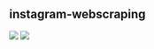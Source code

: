 ## instagram-webscraping
 
<img src='https://user-images.githubusercontent.com/42920754/82489811-9e606980-9ab8-11ea-93f2-ffed391c5c37.gif'>

<img src='https://user-images.githubusercontent.com/42920754/82492237-3e6bc200-9abc-11ea-8213-ede82c7504db.gif'>
